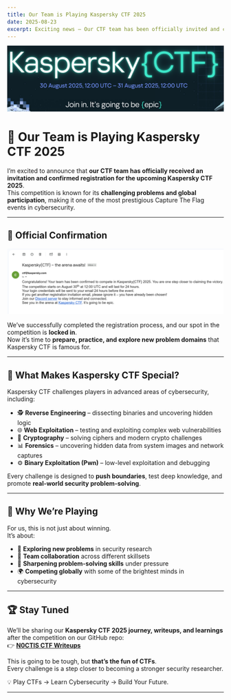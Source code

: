 ```yaml
---
title: Our Team is Playing Kaspersky CTF 2025
date: 2025-08-23
excerpt: Exciting news – Our CTF team has been officially invited and confirmed to participate in the upcoming Kaspersky CTF. This competition will challenge us with advanced cybersecurity problems.
---
```


![Kaspersky CTF 2025 Banner](public/images/images/kctf.png)

# 🎯 Our Team is Playing Kaspersky CTF 2025  

I’m excited to announce that **our CTF team has officially received an invitation and confirmed registration for the upcoming Kaspersky CTF 2025**.  
This competition is known for its **challenging problems and global participation**, making it one of the most prestigious Capture The Flag events in cybersecurity.  

---

## 📩 Official Confirmation  

![Kaspersky CTF 2025 Registration Confirmation Email](public/images/images/ksprskyemail.png)

We’ve successfully completed the registration process, and our spot in the competition is **locked in**.  
Now it’s time to **prepare, practice, and explore new problem domains** that Kaspersky CTF is famous for.  

---

## 🔐 What Makes Kaspersky CTF Special?  

Kaspersky CTF challenges players in advanced areas of cybersecurity, including:  

- 🕵️ **Reverse Engineering** – dissecting binaries and uncovering hidden logic  
- 🌐 **Web Exploitation** – testing and exploiting complex web vulnerabilities  
- 🧩 **Cryptography** – solving ciphers and modern crypto challenges  
- 📊 **Forensics** – uncovering hidden data from system images and network captures  
- ⚙️ **Binary Exploitation (Pwn)** – low-level exploitation and debugging  

Every challenge is designed to **push boundaries**, test deep knowledge, and promote **real-world security problem-solving**.  

---

## 🚀 Why We’re Playing  

For us, this is not just about winning.  
It’s about:  

- 🔎 **Exploring new problems** in security research  
- 🤝 **Team collaboration** across different skillsets  
- 🧠 **Sharpening problem-solving skills** under pressure  
- 🌍 **Competing globally** with some of the brightest minds in cybersecurity  

---

## 🏆 Stay Tuned  

We’ll be sharing our **Kaspersky CTF 2025 journey, writeups, and learnings** after the competition on our GitHub repo:  
👉 [**N0CTIS CTF Writeups**](https://github.com/NOCTIS-ctf/CTF-Writeups)  

This is going to be tough, but **that’s the fun of CTFs**.  
Every challenge is a step closer to becoming a stronger security researcher.  

💡 Play CTFs → Learn Cybersecurity → Build Your Future.  

---
